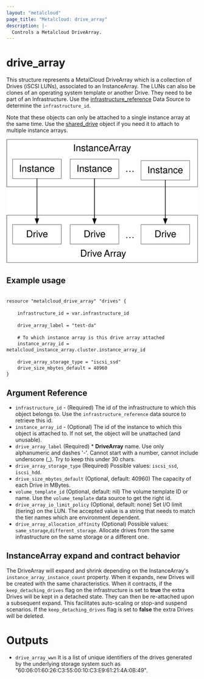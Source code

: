 ```yaml
---
layout: "metalcloud"
page_title: "Metalcloud: drive_array"
description: |-
  Controls a Metalcloud DriveArray.
---
```



# drive_array

This structure represents a MetalCloud DriveArray which is a collection of Drives (iSCSI LUNs), associated to an InstanceArray. The LUNs can also be clones of an operating system template or another Drive. They need to be part of an Infrastructure. Use the [infrastructure_reference](../d/infrastructure_reference.md) Data Source to determine the `infrastructure_id`.

Note that these objects can only be attached to a single instance array at the same time. Use the [shared_drive](./shared_drive.html.md) object if you need it to attach to multiple instance arrays. 

![instances-to-drive-arrays](../assets/introduction-5.svg)


## Example usage

```hcl

resource "metalcloud_drive_array" "drives" {

    infrastructure_id = var.infrastructure_id

    drive_array_label = "test-da"
    
    # To which instance array is this drive array attached
    instance_array_id = metalcloud_instance_array.cluster.instance_array_id
    
    drive_array_storage_type = "iscsi_ssd"
    drive_size_mbytes_default = 40960    
}

```
## Argument Reference

* `infrastructure_id` - (Required) The id of the infrastructure to which this object belongs to. Use the `infrastructure_reference` data source to retrieve this id. 
* `instance_array_id` - (Optional) The id of the instance to which this object is attached to. If not set, the object will be unattached (and unusable).
* `drive_array_label` (Required) *  **DriveArray** name. Use only alphanumeric and dashes '-'. Cannot start with a number, cannot include underscore (_). Try to keep this under 30 chars.
* `drive_array_storage_type` (Required) Possible values: `iscsi_ssd`, `iscsi_hdd`.
* `drive_size_mbytes_default` (Optional, default: 40960) The capacity of each Drive in MBytes.
* `volume_template_id` (Optional, default: nil) The volume template ID or name. Use the `volume_template` data source to get the right id.
* `drive_array_io_limit_policy` (Optional, default: none) Set I/O limit (tiering) on the LUN. The accepted value is a string that needs to match the tier names which are environment dependent.
* `drive_array_allocation_affinity` (Optional) Possible values: `same_storage`,`different_storage`. Allocate drives from the same infrastructure on the same storage or a different one. 

## InstanceArray expand and contract behavior

The DriveArray will expand and shrink depending on the InstanceArray's `instance_array_instance_count` property. When it expands, new Drives will be created with the same characteristics. When it contracts, if the `keep_detaching_drives` flag on the infrastructure is set to **true** the extra Drives will be kept in a detached state. They can then be re-attached upon a subsequent expand. This facilitates auto-scaling or stop-and suspend scenarios. If the `keep_detaching_drives` flag is set to **false** the extra Drives will be deleted.

# Outputs

* `drive_array_wwn`  It is a list of unique identifiers of the drives generated by the underlying storage system such as "60:06:01:60:26:C3:55:00:10:C3:E9:61:21:4A:0B:49".